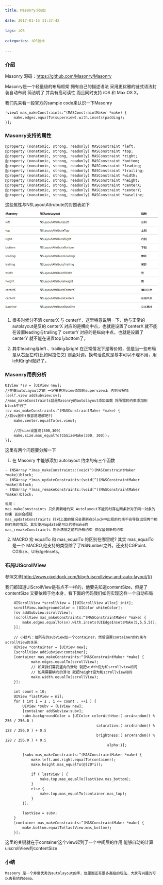```yaml
---
title: Masonry小知识

date: 2017-01-15 11:37:42

tags: iOS

categories: iOS技术

---
```


### 介绍

Masonry 源码：https://github.com/Masonry/Masonry

Masonry是一个轻量级的布局框架 拥有自己的描述语法 采用更优雅的链式语法封装自动布局 简洁明了 并具有高可读性 而且同时支持 iOS 和 Max OS X。

我们先来看一段官方的sample code来认识一下Masonry

```oc
[view1 mas_makeConstraints:^(MASConstraintMaker *make) {
    make.edges.equalTo(superview).with.insets(padding);
}];
```

### Masonry支持的属性

``` oc
@property (nonatomic, strong, readonly) MASConstraint *left;
@property (nonatomic, strong, readonly) MASConstraint *top;
@property (nonatomic, strong, readonly) MASConstraint *right;
@property (nonatomic, strong, readonly) MASConstraint *bottom;
@property (nonatomic, strong, readonly) MASConstraint *leading;
@property (nonatomic, strong, readonly) MASConstraint *trailing;
@property (nonatomic, strong, readonly) MASConstraint *width;
@property (nonatomic, strong, readonly) MASConstraint *height;
@property (nonatomic, strong, readonly) MASConstraint *centerX;
@property (nonatomic, strong, readonly) MASConstraint *centerY;
@property (nonatomic, strong, readonly) MASConstraint *baseline;

```
这些属性与NSLayoutAttrubute的对照表如下

![](https://github.com/huangzhifei/huangzhifei.github.com/raw/master/images/masonry-1.jpg)


1. 很多时候分不清 centerX 与 centerY，这里特意说明一下，他与正常的autolayout是反的
centerX 对应的是横向中点，也就是设置了centerX 就不能在设置leading与trailing了
centerY 对应的是纵向中点，也就是设置了centerY 就不能在设置top与bottom了。

2. 其中leading与left 、trailing与right 在正常情况下是等价的，但是当一些布局是从右至左时(比如阿拉伯文) 则会对调，换句话说就是基本可以不理不用，用left和right就好了。

### Masonry用例分析

```oc
UIView *sv = [UIView new];
//在做autoLayout之前 一定要先将view添加到superview上 否则会报错
[self.view addSubview:sv];
//mas_makeConstraints就是Masonry的autolayout添加函数 将所需的约束添加到block中行了
[sv mas_makeConstraints:^(MASConstraintMaker *make) {
//将sv居中(很容易理解吧?)
    make.center.equalTo(ws.view);

    //将size设置成(300,300)
    make.size.mas_equalTo(CGSizeMake(300, 300));
}];
```
这里有两个问题要分解一下

1. 在 Masonry 中能够添加 autolayout 约束的有三个函数

``` oc
- (NSArray *)mas_makeConstraints:(void(^)(MASConstraintMaker *make))block;
- (NSArray *)mas_updateConstraints:(void(^)(MASConstraintMaker *make))block;
- (NSArray *)mas_remakeConstraints:(void(^)(MASConstraintMaker *make))block;
```
	说明：
	mas_makeConstraints 只负责新增约束 Autolayout不能同时存在两条针对于同一对象的约束 否则会报错 
	mas_updateConstraints 针对上面的情况会更新在block中出现的约束不会导致出现两个相同约束的情况，其实使用update是可以代替make的
	mas_remakeConstraints 则会清除之前的所有约束 仅保留最新的约束


2. MACRO 宏
	equalTo 和 mas_equalTo 的区别在哪里呢? 其实 mas_equalTo 是一个 MACRO,他支持的类型除了了NSNumber之外，还支持CGPoint、CGSize、UIEdgeInsets。


### 布局UIScrollView

参照文章[http://www.pixeldock.com/blog/uiscrollview-and-auto-layout/]()

我们都知道UIScrollView是有点不一样的，他要先知道contentSize，但是了contentSize 又要依赖于他本身，看下面的代码我们如何实现这样一个自动布局

```oc
	UIScrollView *scrollView = [[UIScrollView alloc] init];
	scrollView.backgroundColor = [UIColor whiteColor];
	[sv addSubview:scrollView];
	[scrollView mas_makeConstraints:^(MASConstraintMaker *make) {
   	 	make.edges.equalTo(sv).with.insets(UIEdgeInsetsMake(5,5,5,5));
	}];

	// 小技巧：给所有的subView加一个container，然后设置container的约束与scrollView的关系
	UIView *containter = [UIView new];
	[scrollView addSubview:container];
	[container mas_makeConstraints:^(MASConstraintMaker *make) {
    		make.edges.equalTo(scrollView);
    		// 如果我们需要竖向的滑动 就把width设为和scrollview相同
			// 如果需要横向的滑动 就把height设为和scrollview相同
    		make.width.equalTo(scrollView);
	}];

	int count = 10;
	UIView *lastView = nil;
	for ( int i = 1 ; i <= count ; ++i ) {
	    UIView *subv = [UIView new];
	    [container addSubview:subv];
	    subv.backgroundColor = [UIColor colorWithHue:( arc4random() % 256 / 256.0 )
	                                      saturation:( arc4random() % 128 / 256.0 ) + 0.5
	                                      brightness:( arc4random() % 128 / 256.0 ) + 0.5
	                                           alpha:1];

	    [subv mas_makeConstraints:^(MASConstraintMaker *make) {
	        make.left.and.right.equalTo(container);
	        make.height.mas_equalTo(@(20*i));

	        if ( lastView ) {
	            make.top.mas_equalTo(lastView.mas_bottom);
	        }
	        else {
	            make.top.mas_equalTo(container.mas_top);
	        }
	    }];

	    lastView = subv;
	}
	[container mas_makeConstraints:^(MASConstraintMaker *make) {
	    make.bottom.equalTo(lastView.mas_bottom);
	}];
```

这里的关键就在于container这个view起到了一个中间层的作用 能够自动的计算uiscrollView的contentSize

### 小结

	Masonry 是一个非常优秀的autolayout的库，他里面还有很多高级的玩法，大家有兴趣的可以去看他的demo。
